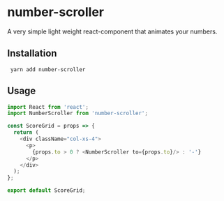 # number-scroller

A very simple light weight react-component that animates your numbers.

## Installation

``` yarn add number-scroller```

## Usage

```javascript
import React from 'react';
import NumberScroller from 'number-scroller';

const ScoreGrid = props => {
  return (
    <div className="col-xs-4">
      <p>
        {props.to > 0 ? <NumberScroller to={props.to}/> : '-'}
      </p>
    </div>
  );
};

export default ScoreGrid;
```
